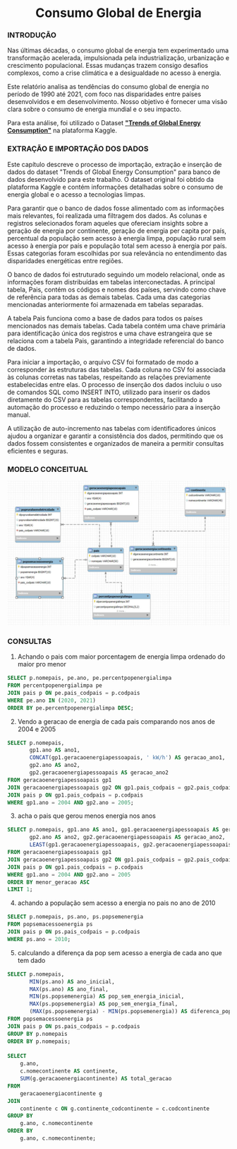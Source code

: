<h1 align = "center">
  Consumo Global de Energia 
</h1>
 
### INTRODUÇÃO

Nas últimas décadas, o consumo global de energia tem experimentado uma transformação acelerada, impulsionada pela industrialização, urbanização e crescimento populacional. Essas mudanças trazem consigo desafios complexos, como a crise climática e a desigualdade no acesso à energia.
  
Este relatório analisa as tendências do consumo global de energia no período de 1990 até 2021, com foco nas disparidades entre países desenvolvidos e em desenvolvimento. Nosso objetivo é fornecer uma visão clara sobre o consumo de energia mundial e o seu impacto.  

Para esta análise, foi utilizado o Dataset [**"Trends of Global Energy Consumption"**](https://www.kaggle.com/code/abmsayem/trends-of-global-energy-consumption/input) na plataforma Kaggle.

### EXTRAÇÃO E IMPORTAÇÃO DOS DADOS

Este capítulo descreve o processo de importação, extração e inserção de dados do dataset "Trends of Global Energy Consumption" para banco de dados desenvolvido para este trabalho. O dataset original foi obtido da plataforma Kaggle e contém informações detalhadas sobre o consumo de energia global e o acesso a tecnologias limpas.

Para garantir que o banco de dados fosse alimentado com as informações mais relevantes, foi realizada uma filtragem dos dados. As colunas e registros selecionados foram aqueles que ofereciam insights sobre a geração de energia por continente, geração de energia per capita por país, percentual da população sem acesso à energia limpa, população rural sem acesso à energia por país e população total sem acesso à energia por país. Essas categorias foram escolhidas por sua relevância no entendimento das disparidades energéticas entre regiões.

O banco de dados foi estruturado seguindo um modelo relacional, onde as informações foram distribuídas em tabelas interconectadas. A principal tabela, Pais, contém os códigos e nomes dos países, servindo como chave de referência para todas as demais tabelas. Cada uma das categorias mencionadas anteriormente foi armazenada em tabelas separadas.

A tabela Pais funciona como a base de dados para todos os países mencionados nas demais tabelas. Cada tabela contém uma chave primária para identificação única dos registros e uma chave estrangeira que se relaciona com a tabela Pais, garantindo a integridade referencial do banco de dados.

Para iniciar a importação, o arquivo CSV foi formatado de modo a corresponder às estruturas das tabelas. Cada coluna no CSV foi associada às colunas corretas nas tabelas, respeitando as relações previamente estabelecidas entre elas. O processo de inserção dos dados incluiu o uso de comandos SQL como INSERT INTO, utilizado para inserir os dados diretamente do CSV para as tabelas correspondentes, facilitando a automação do processo e reduzindo o tempo necessário para a inserção manual.

A utilização de auto-incremento nas tabelas com identificadores únicos ajudou a organizar e garantir a consistência dos dados, permitindo que os dados fossem consistentes e organizados de maneira a permitir consultas eficientes e seguras. 

### MODELO CONCEITUAL

![Der trabalho](./DER.jpg)

### CONSULTAS

1. Achando o pais com maior porcentagem de energia limpa ordenado do maior pro menor
```sql
SELECT p.nomepais, pe.ano, pe.percentpopenergialimpa
FROM percentpopenergialimpa pe
JOIN pais p ON pe.pais_codpais = p.codpais
WHERE pe.ano IN (2020, 2021)
ORDER BY pe.percentpopenergialimpa DESC;
```

2. Vendo a geracao de energia de cada pais comparando nos anos de 2004 e 2005

```sql
SELECT p.nomepais, 
       gp1.ano AS ano1, 
       CONCAT(gp1.geracaoenergiapessoapais, ' kW/h') AS geracao_ano1, 
       gp2.ano AS ano2, 
       gp2.geracaoenergiapessoapais AS geracao_ano2
FROM geracaoenergiapessoapais gp1
JOIN geracaoenergiapessoapais gp2 ON gp1.pais_codpais = gp2.pais_codpais
JOIN pais p ON gp1.pais_codpais = p.codpais
WHERE gp1.ano = 2004 AND gp2.ano = 2005;
```

3. acha o pais que gerou menos energia nos anos 

```sql
SELECT p.nomepais, gp1.ano AS ano1, gp1.geracaoenergiapessoapais AS geracao_ano1, 
       gp2.ano AS ano2, gp2.geracaoenergiapessoapais AS geracao_ano2,
       LEAST(gp1.geracaoenergiapessoapais, gp2.geracaoenergiapessoapais) AS menor_geracao
FROM geracaoenergiapessoapais gp1
JOIN geracaoenergiapessoapais gp2 ON gp1.pais_codpais = gp2.pais_codpais
JOIN pais p ON gp1.pais_codpais = p.codpais
WHERE gp1.ano = 2004 AND gp2.ano = 2005
ORDER BY menor_geracao ASC
LIMIT 1;
```

4. achando a população sem acesso a energia no pais no ano de 2010

```sql
SELECT p.nomepais, ps.ano, ps.popsemenergia
FROM popsemacessoenergia ps
JOIN pais p ON ps.pais_codpais = p.codpais
WHERE ps.ano = 2010;
```

5. calculando a diferença da pop sem acesso a energia de cada ano que tem dado

```sql
SELECT p.nomepais, 
       MIN(ps.ano) AS ano_inicial, 
       MAX(ps.ano) AS ano_final,
       MIN(ps.popsemenergia) AS pop_sem_energia_inicial,
       MAX(ps.popsemenergia) AS pop_sem_energia_final,
       (MAX(ps.popsemenergia) - MIN(ps.popsemenergia)) AS diferenca_popsemenergia
FROM popsemacessoenergia ps
JOIN pais p ON ps.pais_codpais = p.codpais
GROUP BY p.nomepais
ORDER BY p.nomepais;                           

SELECT 
    g.ano,
    c.nomecontinente AS continente,
    SUM(g.geracaoenergiacontinente) AS total_geracao
FROM 
    geracaoenergiacontinente g
JOIN 
    continente c ON g.continente_codcontinente = c.codcontinente
GROUP BY 
    g.ano, c.nomecontinente
ORDER BY 
    g.ano, c.nomecontinente;
```